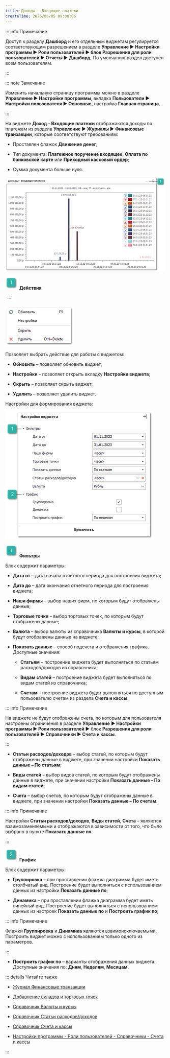 ```yaml
---
title: Доходы – Входящие платежи
createTime: 2025/06/05 09:08:06
---
```

::: info Примечание

Доступ к разделу **Дашборд** и его отдельным виджетам регулируется соответствующим разрешением в разделе **Управление ► Настройки программы ► Роли пользователей ► блок Разрешения для роли пользователей ► Отчеты ► Дашборд**. По умолчанию раздел доступен всем пользователям.

:::

::: note Замечание

Изменить начальную страницу программы можно в разделе **Управление ► Настройки программы**, вкладка **Пользователи ► Настройки пользователя ► Основные**, настройка **Главная страница**.

:::

На виджете **Доход – Входящие платежи** отображаются доходы по платежам из раздела **Управление ► Журналы ► Финансовые транзакции**, которые соответствуют требованиям:

- Проставлен флажок **Движение денег**;

- Тип документа: **Платежное поручение входящее**, **Оплата по банковской карте** или **Приходный кассовый ордер**;

- Сумма документа больше нуля.

![](../../../assets/work/three/044.png)

![](../../../assets/work/three/007.png) **Действия**

![](../../../assets/work/three/045.png)

![](../../../assets/work/three/046.png)

Позволяет выбрать действие для работы с виджетом:

- **Обновить** – позволяет обновить виджет;

- **Настройки** – позволяет открыть вкладку **Настройки виджета**;

- **Скрыть** – позволяет скрыть виджет;

- **Удалить** – позволяет удалить виджет.

Настройки для формирования виджета:

![](../../../assets/work/three/047.png)

![](../../../assets/work/three/007.png) **Фильтры**

Блок содержит параметры:

- **Дата от** – дата начала отчетного периода для построения виджета;

- **Дата до** – дата окончания отчетного периода для построения виджета;

- **Наши фирмы** – выбор наших фирм, по которым будут отображены данные;

- **Торговые точки** – выбор торговых точек, по которым будут отображены данные;

- **Валюта** – выбор валюты из справочника **Валюты и курсы**, в которой будут отображены данные на виджете;

- **Показать данные** – способ подсчета и отображения графика. Доступные значения:

    - **Статьям** – построение виджета будет выполняться по статьям расходов/доходов из справочника;

    - **Видам статей** – построение виджета будет выполняться по видам статей из справочника;

    - **Счетам** – построение виджета будет выполняться по доступным пользователю счетам из раздела **Счета и кассы**.

::: info Примечание

На виджете не будут отображены счета, по которым для пользователя настроены ограничения в разделе **Управление** **► Настройки программы ► Роли пользователей ►** блок **Разрешения для роли пользователей ► Справочники ► Счета и кассы**.

:::

- **Статьи расходов/доходов** – выбор статей, по которым будут отображены данные в виджете, при значении настройки **Показать данные – По статьям**;

- **Виды статей** – выбор видов статей, по которым будут отображены данные в виджете, при значении настройки **Показать данные – По видам статей**;

- **Счета** – выбор счетов, по которым будут отображены данные в виджете, при значении настройки **Показать данные – По счетам**.

::: info Примечание

Настройки **Статьи расходов/доходов**, **Виды статей**, **Счета** – являются взаимозаменяемыми и отображаются в зависимости от того, что было выбрано в пункте **Показать данные по**.

:::

![](../../../assets/work/three/009.png) **График**

Блок содержит параметры:

- **Группировка** – при проставлении флажка диаграмма будет иметь столбчатый вид. Построение будет выполняться с использованием данных из настройки **Показать данные по**;

- **Динамика** – при проставлении флажка диаграмма будет иметь линейный вид. Построение будет выполняться с использованием данных из настроек **Показать данные по** и **Построить график по**;

::: info Примечание

Флажки **Группировка** и **Динамика** являются взаимоисключаемыми. Построить виджет можно с использованием только одного из параметров.

:::

- **Построить график по** – варианты отображения данных виджета. Доступные значения по: **Дням**, **Неделям**, **Месяцам**.

::: details Читайте также

- [Журнал Финансовые транзакции](../../../specification/upravlenie/zhurnaly/finansovye_tranzaktsii.md)

- [Добавление складов и торговых точек](../../svoe_nalichie/dobavlenie_skladov_i_torgovykh_tochek.md)

- [Справочник Валюты и курсы](../../../specification/finansy/valjuty_i_kursy/README.md)

- [Справочник Статьи расходов/доходов](../../../specification/finansy/stati_rashodov_dohodov.md)

- [Справочник Счета и кассы](../../../specification/finansy/scheta_i_kassy.md)

- [Настройки программы - Роли пользователей - Справочники - Счета и кассы](../../../specification/upravlenie/nastrojki_programmy/roli_polzovatelej/spravochniki/scheta_i_kassy.md) 

:::